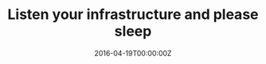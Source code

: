 ---
title: Listen your infrastructure and please sleep
date: 2016-04-19T00:00:00Z
slide: ""
embedSlide: ""
video: ""
embedVideo: ""
eventName: CurrencyFair Meetup - Dublin
eventLink: http://www.meetup.com/CurrencyFair-Engineering/events/229817208/
city: ""
links:
  Reveal: http://gianarb.it/listen-and-sleep/

---